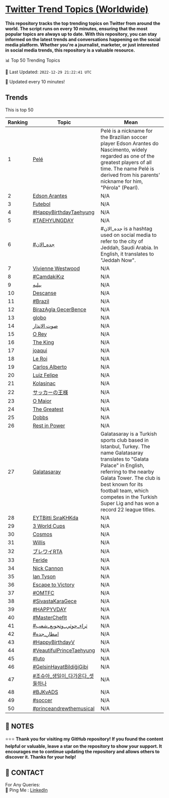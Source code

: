 [Twitter Trend Topics (Worldwide)](https://github.com/ErcinDedeoglu/Twitter-Trend-Topics)
==========

**This repository tracks the top trending topics on Twitter from around the world. 
The script runs on every 10 minutes, ensuring that the most popular topics are always up to date. 
With this repository, you can stay informed on the latest trends and conversations happening on the social media platform. 
Whether you're a journalist, marketer, or just interested in social media trends, this repository is a valuable resource.**


📊 Top 50 Trending Topics

📆 Last Updated: `2022-12-29 21:22:41 UTC`

🔧 Updated every 10 minutes!


## Trends

This is top 50

| Ranking | Topic | Mean |
| ------- | ------------ | ------------ |
| 1 | [Pelé](http://twitter.com/search?q=Pel%c3%a9) | Pelé is a nickname for the Brazilian soccer player Edson Arantes do Nascimento, widely regarded as one of the greatest players of all time. The name Pelé is derived from his parents' nickname for him, "Pérola" (Pearl). |
| 2 | [Edson Arantes](http://twitter.com/search?q=Edson+Arantes) | N/A |
| 3 | [Futebol](http://twitter.com/search?q=Futebol) | N/A |
| 4 | [#HappyBirthdayTaehyung](http://twitter.com/search?q=%23HappyBirthdayTaehyung) | N/A |
| 5 | [#TAEHYUNGDAY](http://twitter.com/search?q=%23TAEHYUNGDAY) | N/A |
| 6 | [#جده_الان](http://twitter.com/search?q=%23%d8%ac%d8%af%d9%87_%d8%a7%d9%84%d8%a7%d9%86) | #جده_الان is a hashtag used on social media to refer to the city of Jeddah, Saudi Arabia. In English, it translates to "Jeddah Now". |
| 7 | [Vivienne Westwood](http://twitter.com/search?q=Vivienne+Westwood) | N/A |
| 8 | [#CamdakiKız](http://twitter.com/search?q=%23CamdakiK%c4%b1z) | N/A |
| 9 | [بيليه](http://twitter.com/search?q=%d8%a8%d9%8a%d9%84%d9%8a%d9%87) | N/A |
| 10 | [Descanse](http://twitter.com/search?q=Descanse) | N/A |
| 11 | [#Brazil](http://twitter.com/search?q=%23Brazil) | N/A |
| 12 | [BirazAgla GecerBence](http://twitter.com/search?q=BirazAgla+GecerBence) | N/A |
| 13 | [globo](http://twitter.com/search?q=globo) | N/A |
| 14 | [صوت الانذار](http://twitter.com/search?q=%d8%b5%d9%88%d8%aa+%d8%a7%d9%84%d8%a7%d9%86%d8%b0%d8%a7%d8%b1) | N/A |
| 15 | [O Rey](http://twitter.com/search?q=O+Rey) | N/A |
| 16 | [The King](http://twitter.com/search?q=The+King) | N/A |
| 17 | [joaqui](http://twitter.com/search?q=joaqui) | N/A |
| 18 | [Le Roi](http://twitter.com/search?q=Le+Roi) | N/A |
| 19 | [Carlos Alberto](http://twitter.com/search?q=Carlos+Alberto) | N/A |
| 20 | [Luiz Felipe](http://twitter.com/search?q=Luiz+Felipe) | N/A |
| 21 | [Kolasinac](http://twitter.com/search?q=Kolasinac) | N/A |
| 22 | [サッカーの王様](http://twitter.com/search?q=%e3%82%b5%e3%83%83%e3%82%ab%e3%83%bc%e3%81%ae%e7%8e%8b%e6%a7%98) | N/A |
| 23 | [O Maior](http://twitter.com/search?q=O+Maior) | N/A |
| 24 | [The Greatest](http://twitter.com/search?q=The+Greatest) | N/A |
| 25 | [Dobbs](http://twitter.com/search?q=Dobbs) | N/A |
| 26 | [Rest in Power](http://twitter.com/search?q=Rest+in+Power) | N/A |
| 27 | [Galatasaray](http://twitter.com/search?q=Galatasaray) | Galatasaray is a Turkish sports club based in Istanbul, Turkey. The name Galatasaray translates to "Galata Palace" in English, referring to the nearby Galata Tower. The club is best known for its football team, which competes in the Turkish Super Lig and has won a record 22 league titles. |
| 28 | [EYTBitti SıraKHKda](http://twitter.com/search?q=EYTBitti+S%c4%b1raKHKda) | N/A |
| 29 | [3 World Cups](http://twitter.com/search?q=3+World+Cups) | N/A |
| 30 | [Cosmos](http://twitter.com/search?q=Cosmos) | N/A |
| 31 | [Willis](http://twitter.com/search?q=Willis) | N/A |
| 32 | [ブレワイRTA](http://twitter.com/search?q=%e3%83%96%e3%83%ac%e3%83%af%e3%82%a4RTA) | N/A |
| 33 | [Feride](http://twitter.com/search?q=Feride) | N/A |
| 34 | [Nick Cannon](http://twitter.com/search?q=Nick+Cannon) | N/A |
| 35 | [Ian Tyson](http://twitter.com/search?q=Ian+Tyson) | N/A |
| 36 | [Escape to Victory](http://twitter.com/search?q=Escape+to+Victory) | N/A |
| 37 | [#OMTFC](http://twitter.com/search?q=%23OMTFC) | N/A |
| 38 | [#SivastaKaraGece](http://twitter.com/search?q=%23SivastaKaraGece) | N/A |
| 39 | [#HAPPYVDAY](http://twitter.com/search?q=%23HAPPYVDAY) | N/A |
| 40 | [#MasterChefIt](http://twitter.com/search?q=%23MasterChefIt) | N/A |
| 41 | [#ثراء_حوثي_وتجويع_شعب](http://twitter.com/search?q=%23%d8%ab%d8%b1%d8%a7%d8%a1_%d8%ad%d9%88%d8%ab%d9%8a_%d9%88%d8%aa%d8%ac%d9%88%d9%8a%d8%b9_%d8%b4%d8%b9%d8%a8) | N/A |
| 42 | [#امطار_جده](http://twitter.com/search?q=%23%d8%a7%d9%85%d8%b7%d8%a7%d8%b1_%d8%ac%d8%af%d9%87) | N/A |
| 43 | [#HappyBirthdayV](http://twitter.com/search?q=%23HappyBirthdayV) | N/A |
| 44 | [#VeautifulPrinceTaehyung](http://twitter.com/search?q=%23VeautifulPrinceTaehyung) | N/A |
| 45 | [#luto](http://twitter.com/search?q=%23luto) | N/A |
| 46 | [#GelsinHayatBildiğiGibi](http://twitter.com/search?q=%23GelsinHayatBildi%c4%9fiGibi) | N/A |
| 47 | [#조슈아_생일이_다가온다_셋둘하나](http://twitter.com/search?q=%23%ec%a1%b0%ec%8a%88%ec%95%84_%ec%83%9d%ec%9d%bc%ec%9d%b4_%eb%8b%a4%ea%b0%80%ec%98%a8%eb%8b%a4_%ec%85%8b%eb%91%98%ed%95%98%eb%82%98) | N/A |
| 48 | [#BJKvADS](http://twitter.com/search?q=%23BJKvADS) | N/A |
| 49 | [#soccer](http://twitter.com/search?q=%23soccer) | N/A |
| 50 | [#princeandrewthemusical](http://twitter.com/search?q=%23princeandrewthemusical) | N/A |




## 📝 NOTES

⭐⭐⭐ **Thank you for visiting my GitHub repository! If you found the content helpful or valuable, leave a star on the repository to show your support. It encourages me to continue updating the repository and allows others to discover it. Thanks for your help!**

## 📨 CONTACT

 For Any Queries:  
            🏓 Ping Me : [LinkedIn](https://www.linkedin.com/in/ercindedeoglu/)